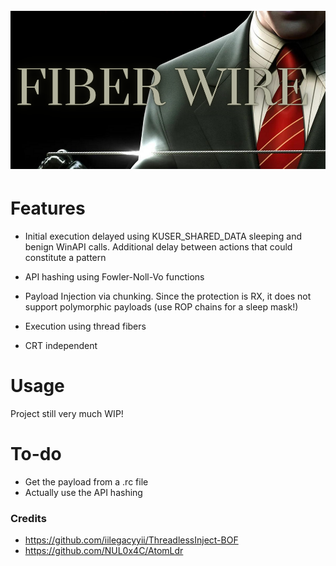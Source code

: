 <h1 align="center">
<br>
<img src="FiberWire.PNG">
<br>

</h1>

# Features

- Initial execution delayed using KUSER_SHARED_DATA sleeping and benign WinAPI calls. Additional delay between actions that could constitute a pattern

- API hashing using Fowler-Noll-Vo functions

- Payload Injection via chunking. Since the protection is RX, it does not support polymorphic payloads (use ROP chains for a sleep mask!)

- Execution using thread fibers

- CRT independent


# Usage

Project still very much WIP!


# To-do

- Get the payload from a .rc file
- Actually use the API hashing

### Credits

- https://github.com/iilegacyyii/ThreadlessInject-BOF
- https://github.com/NUL0x4C/AtomLdr
